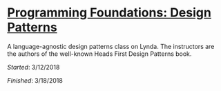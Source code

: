 # [Programming Foundations: Design Patterns](https://www.lynda.com/Developer-Programming-Foundations-tutorials/Foundations-Programming-Design-Patterns/135365-2.html)

A language-agnostic design patterns class on Lynda. The instructors are the authors of the well-known Heads First Design Patterns book.

_Started_: 3/12/2018

_Finished_: 3/18/2018
